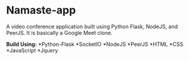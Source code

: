 # Namaste-app
A video conference application built using Python Flask, NodeJS, and PeerJS. It is basically a Google Meet clone.

**Build Using:**
*Python-Flask
*SocketIO
*NodeJS
*PeerJS
*HTML
*CSS
*JavaScript
*Jquery
